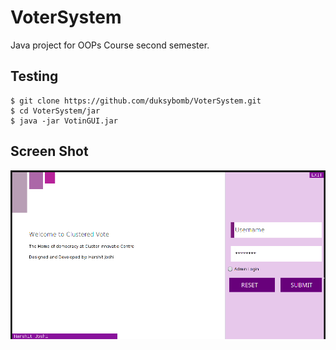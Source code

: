 # VoterSystem
Java project for OOPs Course second semester.

## Testing
```
$ git clone https://github.com/duksybomb/VoterSystem.git
$ cd VoterSystem/jar
$ java -jar VotinGUI.jar
```

## Screen Shot

 ![Screenshot](screenshot.png)